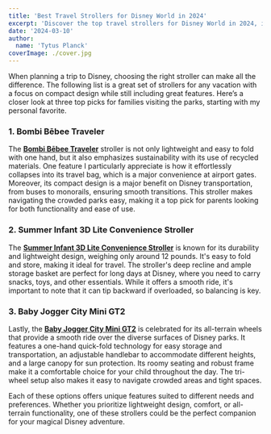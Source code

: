 ```yaml
---
title: 'Best Travel Strollers for Disney World in 2024'
excerpt: 'Discover the top travel strollers for Disney World in 2024, including the sustainable Bombi Bēbee Traveler, lightweight Summer Infant 3D Lite, and all-terrain Baby Jogger City Mini GT2. Compare key features like foldability, storage space, and maneuverability to find the perfect stroller for your magical Disney adventure.'
date: '2024-03-10'
author:
  name: 'Tytus Planck'
coverImage: ./cover.jpg
---
```


When planning a trip to Disney, choosing the right stroller can make all the difference. The following list is a great set of strollers for any vacation with a focus on compact design while still including great features. Here’s a closer look at three top picks for families visiting the parks, starting with my personal favorite.

### 1. Bombi Bēbee Traveler

The **[Bombi Bēbee Traveler](https://bombigear.com/products/bebee-lightweight-travel-stroller)** stroller is not only lightweight and easy to fold with one hand, but it also emphasizes sustainability with its use of recycled materials. One feature I particularly appreciate is how it effortlessly collapses into its travel bag, which is a major convenience at airport gates. Moreover, its compact design is a major benefit on Disney transportation, from buses to monorails, ensuring smooth transitions. This stroller makes navigating the crowded parks easy, making it a top pick for parents looking for both functionality and ease of use.

### 2. Summer Infant 3D Lite Convenience Stroller

The **[Summer Infant 3D Lite Convenience Stroller](https://www.amazon.com/Summer-Infant-Lite-Convenience-Stroller/dp/B00O20OCVC)** is known for its durability and lightweight design, weighing only around 12 pounds. It's easy to fold and store, making it ideal for travel. The stroller's deep recline and ample storage basket are perfect for long days at Disney, where you need to carry snacks, toys, and other essentials. While it offers a smooth ride, it's important to note that it can tip backward if overloaded, so balancing is key.

### 3. Baby Jogger City Mini GT2

Lastly, the **[Baby Jogger City Mini GT2](https://www.babyjogger.com/strollers/shop-all-strollers/all-terrain/city-mini-gt2-stroller/SAP_2153358.html)** is celebrated for its all-terrain wheels that provide a smooth ride over the diverse surfaces of Disney parks. It features a one-hand quick-fold technology for easy storage and transportation, an adjustable handlebar to accommodate different heights, and a large canopy for sun protection. Its roomy seating and robust frame make it a comfortable choice for your child throughout the day. The tri-wheel setup also makes it easy to navigate crowded areas and tight spaces.

Each of these options offers unique features suited to different needs and preferences. Whether you prioritize lightweight design, comfort, or all-terrain functionality, one of these strollers could be the perfect companion for your magical Disney adventure.
